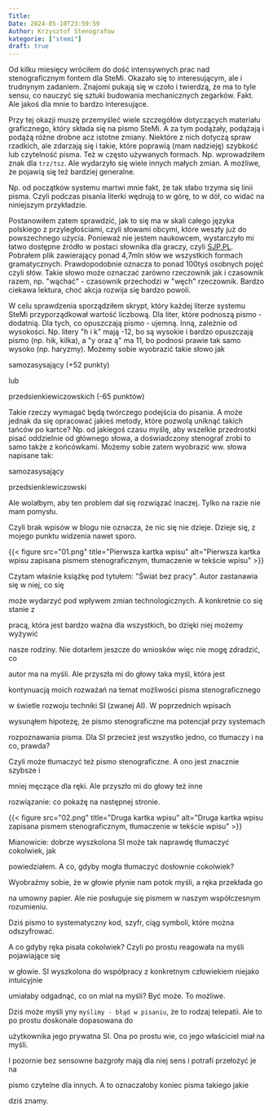 ```yaml
---
Title:  
Date: 2024-05-10T23:59:59
Author: Krzysztof Stenografow
kategorie: ["stemi"]
draft: true
---
```



Od kilku miesięcy wróciłem do dość intensywnych prac nad stenograficznym fontem dla SteMi. Okazało się to interesującym, ale i trudnynym zadaniem. Znajomi pukają się w czoło i twierdzą, że ma to tyle sensu, co nauczyć się sztuki budowania mechanicznych zegarków. Fakt. Ale jakoś dla mnie to bardzo interesujące.

Przy tej okazji muszę przemyśleć wiele szczegółów dotyczących materiału graficznego, który składa się na pismo SteMi. A za tym podążały, podążają i podążą różne drobne acz istotne zmiany. Niektóre z nich dotyczą spraw rzadkich, ale zdarzają się i takie, które poprawią (mam nadzieję) szybkość lub czytelność pisma. Też w często używanych formach. Np. wprowadziłem znak dla `trz/tsz`. Ale wydarzyło się wiele innych małych zmian. A możliwe, że pojawią się też bardziej generalne.

Np. od początków systemu martwi mnie fakt, że tak słabo trzyma się linii pisma. Czyli podczas pisania literki wędrują to w górę, to w dół, co widać na niniejszym przykładzie.

Postanowiłem zatem sprawdzić, jak to się ma w skali całego języka polskiego z przyległościami, czyli słowami obcymi, które weszły już do powszechnego użycia. Ponieważ nie jestem naukowcem, wystarczyło mi łatwo dostępne źródło w postaci słownika dla graczy, czyli [SJP.PL](https://sjp.pl). Pobrałem plik zawierający ponad 4,7mln słów we wszystkich formach gramatycznych. Prawdopodobnie oznacza to ponad 100tyś osobnych pojęć czyli słów. Takie słowo może oznaczać zarówno rzeczownik jak i czasownik razem, np. "wąchać" - czasownik przechodzi w "węch" rzeczownik. Bardzo ciekawa lektura, choć akcja rozwija się bardzo powoli.

W celu sprawdzenia sporządziłem skrypt, który każdej literze systemu SteMi przyporządkował wartość liczbową. Dla liter, które podnoszą pismo - dodatnią. Dla tych, co opuszczają pismo - ujemną. Inną, zależnie od wysokości. Np. litery "h i k" mają -12, bo są wysokie i bardzo opuszczają pismo (np. hik, kilka), a "y oraz ą" ma 11, bo podnosi prawie tak samo wysoko (np. haryzmy). Możemy sobie wyobrazić takie słowo jak 

samozasysający (+52 punkty)

lub 

przedsienkiewiczowskich (-65 punktów)

Takie rzeczy wymagać będą twórczego podejścia do pisania. A może jednak da się opracować jakieś metody, które pozwolą uniknąć takich tańców po kartce? Np. od jakiegoś czasu myślę, aby wszelkie przedrostki pisać oddzielnie od głównego słowa, a doświadczony stenograf zrobi to samo także z końcówkami. Możemy sobie zatem wyobrazić ww. słowa napisane tak:

samozasysający

przedsienkiewiczowski

Ale wolałbym, aby ten problem dał się rozwiązać inaczej. Tylko na razie nie mam pomysłu.

Czyli brak wpisów w blogu nie oznacza, że nic się nie dzieje. Dzieje się, z mojego punktu widzenia nawet sporo.


{{< figure src="01.png" title="Pierwsza kartka wpisu" alt="Pierwsza kartka wpisu zapisana pismem stenograficznym, tłumaczenie w tekście wpisu" >}}

Czytam właśnie książkę pod tytułem: "Świat bez pracy". Autor zastanawia się w niej, co się

może wydarzyć pod wpływem zmian technologicznych. A konkretnie co się stanie z 

pracą, która jest bardzo ważna dla wszystkich, bo dzięki niej możemy wyżywić

nasze rodziny. Nie dotarłem jeszcze do wniosków więc nie mogę zdradzić, co

autor ma na myśli. Ale przyszła mi do głowy taka myśl, która jest

kontynuacją moich rozważań na temat możliwości pisma stenograficznego

w świetle rozwoju techniki SI (zwanej AI). W poprzednich wpisach

wysunąłem hipotezę, że pismo stenograficzne ma potencjał przy systemach

rozpoznawania pisma. Dla SI przecież jest wszystko jedno, co tłumaczy i na co, prawda?

Czyli może tłumaczyć też pismo stenograficzne. A ono jest znacznie szybsze i

mniej męczące dla ręki. Ale przyszło mi do głowy też inne

rozwiązanie: co pokażę na następnej stronie.

{{< figure src="02.png" title="Druga kartka wpisu" alt="Druga kartka wpisu zapisana pismem stenograficznym, tłumaczenie w tekście wpisu" >}}

Mianowicie: dobrze wyszkolona SI może tak naprawdę tłumaczyć cokolwiek, jak

powiedziałem. A co, gdyby mogła tłumaczyć dosłownie cokolwiek?

Wyobraźmy sobie, że w głowie płynie nam potok myśli, a ręka przekłada go

na umowny papier. Ale nie posługuje się pismem w naszym współczesnym rozumieniu.

Dziś pismo to systematyczny kod, szyfr, ciąg symboli, które można odszyfrować.

A co gdyby ręka pisała cokolwiek? Czyli po prostu reagowała na myśli pojawiające się

w głowie. SI wyszkolona do współpracy z konkretnym człowiekiem niejako intuicyjnie

umiałaby odgadnąć, co on miał na myśli? Być może. To możliwe.

Dziś może myśli yny `myślimy - błąd w pisaniu`, że to rodzaj telepatii. Ale to po prostu doskonale dopasowana do

użytkownika jego prywatna SI. Ona po prostu wie, co jego właściciel miał na myśli.

I pozornie bez sensowne bazgroły mają dla niej sens i potrafi przełożyć je na 

pismo czytelne dla innych. A to oznaczałoby koniec pisma takiego jakie

dziś znamy.